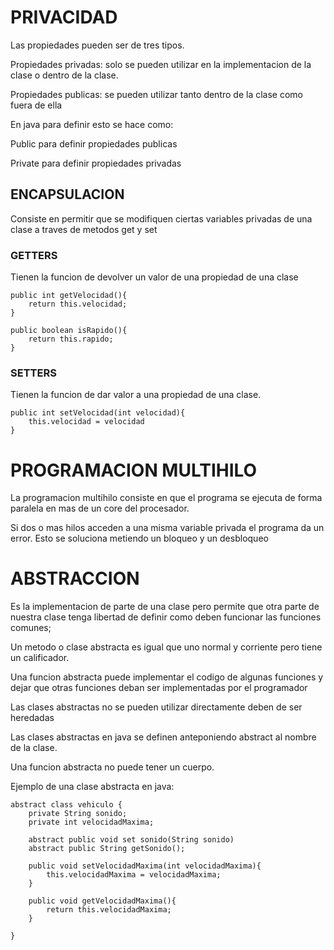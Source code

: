 # PRIVACIDAD

Las propiedades pueden ser de tres tipos.


Propiedades privadas: solo se pueden utilizar en la implementacion de la clase o dentro de la clase.

Propiedades publicas: se pueden utilizar tanto dentro de la clase como fuera de ella


En java para definir esto se hace como: 

Public para definir propiedades publicas

Private para definir propiedades privadas


## ENCAPSULACION

Consiste en permitir que se modifiquen ciertas variables privadas de una clase a traves de metodos get y set

### GETTERS

Tienen la funcion de devolver un valor de una propiedad de una clase

	public int getVelocidad(){
		return this.velocidad;
	}
	
	public boolean isRapido(){
		return this.rapido;
	}


### SETTERS

Tienen la funcion de dar valor a una propiedad de una clase.
	
	public int setVelocidad(int velocidad){
		this.velocidad = velocidad
	}
	

# PROGRAMACION MULTIHILO
La programacion multihilo consiste en que el programa se ejecuta de forma paralela en mas de un core del procesador.

Si dos o mas hilos acceden a una misma variable privada el programa da un error. Esto se soluciona metiendo un bloqueo y un desbloqueo


# ABSTRACCION

Es la implementacion de parte de una clase pero permite que otra parte de nuestra clase tenga libertad de definir como deben funcionar las funciones comunes;

Un metodo o clase abstracta es igual que uno normal y corriente pero tiene un calificador.

Una funcion abstracta puede implementar el codigo de algunas funciones y dejar que otras funciones deban ser implementadas por el programador

Las clases abstractas no se pueden utilizar directamente deben de ser heredadas

Las clases abstractas en java se definen anteponiendo abstract al nombre de la clase.

Una funcion abstracta no puede tener un cuerpo.

Ejemplo de una clase abstracta en java:

	abstract class vehiculo {
		private String sonido;
		private int velocidadMaxima;

		abstract public void set sonido(String sonido)
		abstract public String getSonido();
		
		public void setVelocidadMaxima(int velocidadMaxima){
			this.velocidadMaxima = velocidadMaxima;
		}
		
		public void getVelocidadMaxima(){
			return this.velocidadMaxima;
		}

	}

